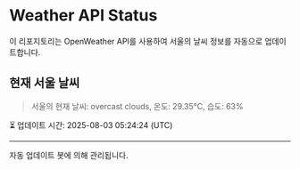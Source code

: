 
# Weather API Status

이 리포지토리는 OpenWeather API를 사용하여 서울의 날씨 정보를 자동으로 업데이트합니다.

## 현재 서울 날씨
> 서울의 현재 날씨: overcast clouds, 온도: 29.35°C, 습도: 63%

⏳ 업데이트 시간: 2025-08-03 05:24:24 (UTC)

---
자동 업데이트 봇에 의해 관리됩니다.
